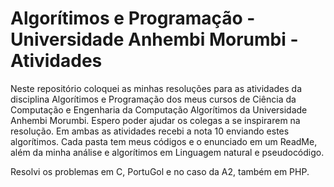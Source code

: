 # Algorítimos e Programação - Universidade Anhembi Morumbi - Atividades

Neste repositório coloquei as minhas resoluções para as atividades da disciplina  Algorítimos e Programação dos meus cursos de Ciência da Computação e Engenharia da Computação Algorítimos da Universidade Anhembi Morumbi. Espero poder ajudar os colegas a se inspirarem na resolução. Em ambas as atividades recebi a nota 10 enviando estes algorítimos. Cada pasta tem meus códigos e o enunciado em um ReadMe, além da minha análise e algorítimos em Linguagem natural e pseudocódigo.

Resolvi os problemas em C, PortuGol e no caso da A2, também em PHP.
